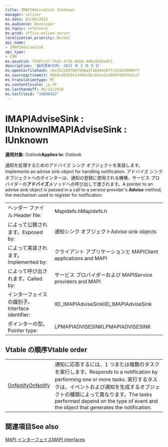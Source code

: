 ```yaml
---
title: IMAPIAdviseSink IUnknown
manager: soliver
ms.date: 03/09/2015
ms.audience: Developer
ms.topic: reference
ms.prod: office-online-server
localization_priority: Normal
api_name:
- IMAPIAdviseSink
api_type:
- COM
ms.assetid: f598fc57-75d3-473b-8eb0-9d8a3b92e9f2
description: '最終更新日時: 2015 年 3 月 9 日'
ms.openlocfilehash: c6e352288f0bf5b0a3f284441bffc522bf00b9f7
ms.sourcegitcommit: 9d60cd82b5413446e5bc8ace2cd689f683fb41a7
ms.translationtype: MT
ms.contentlocale: ja-JP
ms.lasthandoff: 06/15/2018
ms.locfileid: "19800432"
---
```

# <a name="imapiadvisesink--iunknown"></a><span data-ttu-id="2ebf2-103">IMAPIAdviseSink : IUnknown</span><span class="sxs-lookup"><span data-stu-id="2ebf2-103">IMAPIAdviseSink : IUnknown</span></span>

  
  
<span data-ttu-id="2ebf2-104">**適用対象**: Outlook</span><span class="sxs-lookup"><span data-stu-id="2ebf2-104">**Applies to**: Outlook</span></span> 
  
<span data-ttu-id="2ebf2-105">通知を処理するためのアドバイズ シンク オブジェクトを実装します。</span><span class="sxs-lookup"><span data-stu-id="2ebf2-105">Implements an advise sink object for handling notification.</span></span> <span data-ttu-id="2ebf2-106">アドバイズ シンク オブジェクトへのポインターは、通知の登録に使用される機構、サービス プロバイダーの**アドバイズ**メソッドへの呼び出しで渡されます。</span><span class="sxs-lookup"><span data-stu-id="2ebf2-106">A pointer to an advise sink object is passed in a call to a service provider's **Advise** method, the mechanism used to register for notification.</span></span> 
  
|||
|:-----|:-----|
|<span data-ttu-id="2ebf2-107">ヘッダー ファイル:</span><span class="sxs-lookup"><span data-stu-id="2ebf2-107">Header file:</span></span>  <br/> |<span data-ttu-id="2ebf2-108">Mapidefs.h</span><span class="sxs-lookup"><span data-stu-id="2ebf2-108">Mapidefs.h</span></span>  <br/> |
|<span data-ttu-id="2ebf2-109">によって公開されます。</span><span class="sxs-lookup"><span data-stu-id="2ebf2-109">Exposed by:</span></span>  <br/> |<span data-ttu-id="2ebf2-110">通知シンク オブジェクト</span><span class="sxs-lookup"><span data-stu-id="2ebf2-110">Advise sink objects</span></span>  <br/> |
|<span data-ttu-id="2ebf2-111">によって実装されます。</span><span class="sxs-lookup"><span data-stu-id="2ebf2-111">Implemented by:</span></span>  <br/> |<span data-ttu-id="2ebf2-112">クライアント アプリケーションと MAPI</span><span class="sxs-lookup"><span data-stu-id="2ebf2-112">Client applications and MAPI</span></span>  <br/> |
|<span data-ttu-id="2ebf2-113">によって呼び出されます。</span><span class="sxs-lookup"><span data-stu-id="2ebf2-113">Called by:</span></span>  <br/> |<span data-ttu-id="2ebf2-114">サービス プロバイダーおよび MAPI</span><span class="sxs-lookup"><span data-stu-id="2ebf2-114">Service providers and MAPI</span></span>  <br/> |
|<span data-ttu-id="2ebf2-115">インターフェイスの識別子。</span><span class="sxs-lookup"><span data-stu-id="2ebf2-115">Interface identifier:</span></span>  <br/> |<span data-ttu-id="2ebf2-116">IID_IMAPIAdviseSink</span><span class="sxs-lookup"><span data-stu-id="2ebf2-116">IID_IMAPIAdviseSink</span></span>  <br/> |
|<span data-ttu-id="2ebf2-117">ポインターの型。</span><span class="sxs-lookup"><span data-stu-id="2ebf2-117">Pointer type:</span></span>  <br/> |<span data-ttu-id="2ebf2-118">LPMAPIADVISESINK</span><span class="sxs-lookup"><span data-stu-id="2ebf2-118">LPMAPIADVISESINK</span></span>  <br/> |
   
## <a name="vtable-order"></a><span data-ttu-id="2ebf2-119">Vtable の順序</span><span class="sxs-lookup"><span data-stu-id="2ebf2-119">Vtable order</span></span>

|||
|:-----|:-----|
|[<span data-ttu-id="2ebf2-120">OnNotify</span><span class="sxs-lookup"><span data-stu-id="2ebf2-120">OnNotify</span></span>](imapiadvisesink-onnotify.md) <br/> |<span data-ttu-id="2ebf2-121">通知に応答するには、1 つまたは複数のタスクを実行します。</span><span class="sxs-lookup"><span data-stu-id="2ebf2-121">Responds to a notification by performing one or more tasks.</span></span> <span data-ttu-id="2ebf2-122">実行するタスクは、イベントおよび通知を生成するオブジェクトの種類によって異なります。</span><span class="sxs-lookup"><span data-stu-id="2ebf2-122">The tasks performed depend on the type of event and the object that generates the notification.</span></span>  <br/> |
   
## <a name="see-also"></a><span data-ttu-id="2ebf2-123">関連項目</span><span class="sxs-lookup"><span data-stu-id="2ebf2-123">See also</span></span>



[<span data-ttu-id="2ebf2-124">MAPI インターフェイス</span><span class="sxs-lookup"><span data-stu-id="2ebf2-124">MAPI Interfaces</span></span>](mapi-interfaces.md)

